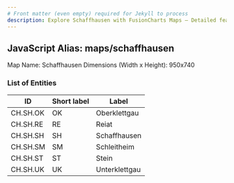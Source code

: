 ```yaml
---
# Front matter (even empty) required for Jekyll to process
description: Explore Schaffhausen with FusionCharts Maps – Detailed features for seamless integration. Try now & enhance your data visualization today! 
---
```


## JavaScript Alias: maps/schaffhausen

Map Name: Schaffhausen
Dimensions (Width x Height): 950x740





### List of Entities

ID | Short label | Label
---|---|---|
CH.SH.OK|OK|Oberklettgau
CH.SH.RE|RE|Reiat
CH.SH.SH|SH|Schaffhausen
CH.SH.SM|SM|Schleitheim
CH.SH.ST|ST|Stein
CH.SH.UK|UK|Unterklettgau

